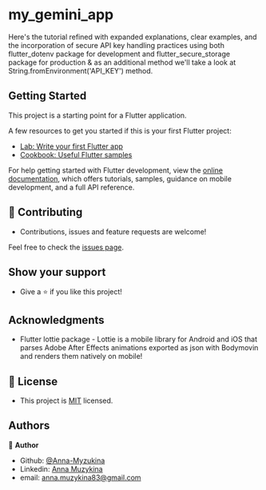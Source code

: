 # my_gemini_app

Here's the tutorial refined with expanded explanations, clear examples, and the incorporation of secure API key handling practices 
using both flutter_dotenv package for development and flutter_secure_storage package for production
& as an additional method we'll take a look at String.fromEnvironment('API_KEY') method.

## Getting Started

This project is a starting point for a Flutter application.

A few resources to get you started if this is your first Flutter project:

- [Lab: Write your first Flutter app](https://docs.flutter.dev/get-started/codelab)
- [Cookbook: Useful Flutter samples](https://docs.flutter.dev/cookbook)

For help getting started with Flutter development, view the
[online documentation](https://docs.flutter.dev/), which offers tutorials,
samples, guidance on mobile development, and a full API reference.


## 🤝 Contributing

- Contributions, issues and feature requests are welcome!

Feel free to check the [issues page](issues/).

## Show your support

- Give a ⭐️ if you like this project!

## Acknowledgments

- Flutter lottie package - Lottie is a mobile library for Android and iOS that parses Adobe After Effects animations exported as json with Bodymovin and renders them natively on mobile!


## 📝 License

- This project is [MIT](https://github.com/Anna-Myzukina/flutter_animated_emoji/blob/main/LICENSE) licensed.


## Authors


👤 **Author**

- Github: [@Anna-Myzukina](https://github.com/githubhandle)
- Linkedin: [Anna Muzykina](https://linkedin.com/linkedinhandle)
- email: anna.muzykina83@gmail.com
